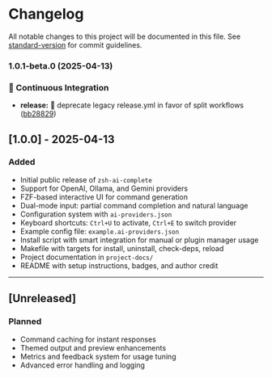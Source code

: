 # Changelog

All notable changes to this project will be documented in this file. See [standard-version](https://github.com/conventional-changelog/standard-version) for commit guidelines.

### 1.0.1-beta.0 (2025-04-13)


### 👷 Continuous Integration

* **release:** 🧹 deprecate legacy release.yml in favor of split workflows ([bb28829](https://github.com/lgdevlop/zsh-ai-complete/commit/bb2882958aa092984b6726359e53adcb669c9dc4))

## [1.0.0] - 2025-04-13

### Added

- Initial public release of `zsh-ai-complete`
- Support for OpenAI, Ollama, and Gemini providers
- FZF-based interactive UI for command generation
- Dual-mode input: partial command completion and natural language
- Configuration system with `ai-providers.json`
- Keyboard shortcuts: `Ctrl+U` to activate, `Ctrl+E` to switch provider
- Example config file: `example.ai-providers.json`
- Install script with smart integration for manual or plugin manager usage
- Makefile with targets for install, uninstall, check-deps, reload
- Project documentation in `project-docs/`
- README with setup instructions, badges, and author credit

---

## [Unreleased]

### Planned

- Command caching for instant responses
- Themed output and preview enhancements
- Metrics and feedback system for usage tuning
- Advanced error handling and logging
